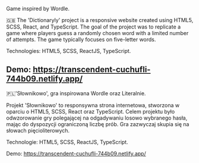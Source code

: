 Game inspired by Wordle.

🇬🇧 The 'Dictionaryly' project is a responsive website created using HTML5, SCSS, React, and TypeScript. The goal of the project was to replicate a game where players guess a randomly chosen word with a limited number of attempts. The game typically focuses on five-letter words.

Technologies: HTML5, SCSS, ReactJS, TypeScript.

Demo: https://transcendent-cuchufli-744b09.netlify.app/
--------------------------------------------------------------------------------------------------------------------
🇵🇱'Słownikowo', gra inspirowana Wordle oraz Literalnie.

Projekt 'Słownikowo' to responsywna strona internetowa, stworzona w oparciu o HTML5, SCSS, React oraz TypeScript. Celem projektu było odwzorowanie gry polegającej na odgadywaniu losowo wybranego hasła, mając do dyspozycji ograniczoną liczbę prób. Gra zazwyczaj skupia się na słowach pięcioliterowych. 

Technologie: HTML5, SCSS, ReactJS, TypeScript.

Demo: https://transcendent-cuchufli-744b09.netlify.app/


  

